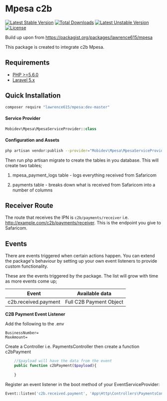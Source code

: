 # Mpesa c2b 

[![Latest Stable Version](https://poser.pugx.org/lawrence615/mpesa/v/stable)](https://packagist.org/packages/lawrence615/mpesa)
[![Total Downloads](https://poser.pugx.org/lawrence615/mpesa/downloads)](https://packagist.org/packages/lawrence615/mpesa)
[![Latest Unstable Version](https://poser.pugx.org/lawrence615/mpesa/v/unstable)](https://packagist.org/packages/lawrence615/mpesa)
[![License](https://poser.pugx.org/lawrence615/mpesa/license)](https://packagist.org/packages/lawrence615/mpesa)

Build up upon from https://packagist.org/packages/lawrence615/mpesa 


This package is created to integrate c2b Mpesa.

## Requirements
- [PHP >=5.6.0](http://php.net/)
- [Laravel 5.x](https://github.com/laravel/framework)

## Quick Installation
```bash
composer require "lawrence615/mpesa:dev-master"
```

#### Service Provider
```php
Mobidev\Mpesa\MpesaServiceProvider::class
```

#### Configuration and Assets
```bash
php artisan vendor:publish --provider="Mobidev\Mpesa\MpesaServiceProvider"
```

Then run php artisan migrate to create the tables in you database. This will create two tables;

1. mpesa_payment_logs table - logs everything received from Safaricom

2. payments table - breaks down what is received from Safaricom into a number of columns


## Receiver Route
The route that receives the IPN is `c2b/payments/receiver` i.e. http://example.com/c2b/payments/receiver. This is the endpoint you give to Safaricom.

## Events
There are events triggered when certain actions happen. You can extend the package's behaviour by setting up your own event listeners to provide custom functionality.

These are the events triggered by the package. The list will grow with time as more events come up;

| Event                | Available data          |
|----------------------|-------------------------|
|c2b.received.payment  | Full C2B Payment Object


__C2B Payment Event Listener__

Add the following to the .env
```
BusinessNumber=
MaxAmount=

```


Create a Controller i.e. PaymentsController then create a function c2bPayment
```php
    //$payload will have the data from the event
    public function c2bPayment($payload){
       
    }
```

Register an event listener  in the boot method of your  EventServiceProvider:
```php
Event::listen('c2b.received.payment', 'App\Http\Controllers\PaymentsController@c2bPayment');
```

